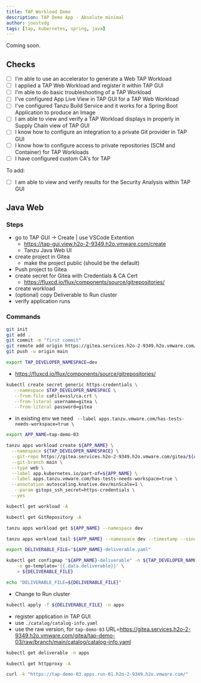 ```yaml
---
title: TAP Workload Demo
description: TAP Demo App - Absolute minimal
author: joostvdg
tags: [tap, kubernetes, spring, java]
---
```


Coming soon.

## Checks

- [ ] I'm able to use an accelerator to generate a Web TAP Workload
- [ ] I applied a TAP Web Workload and register it within TAP GUI
- [ ] I'm able to do basic troubleshooting of a TAP Workload
- [ ] I've configured App Live View in TAP GUI for a TAP Web Workload
- [ ] I've configured Tanzu Build Service and it works for a Spring Boot Application to produce an Image
- [ ] I am able to view and verify a TAP Workload displays in properly in Supply Chain view of TAP GUI
- [ ] I know how to configure an integration to a private Git provider in TAP GUI
- [ ] I know how to configure access to private repositories (SCM and Container) for TAP Workloads
- [ ] I have configured custom CA's for TAP

To add:

- [ ] I am able to view and verify results for the Security Analysis within TAP GUI

## Java Web

### Steps

* go to TAP GUI -> Create | use VSCode Extention
    * https://tap-gui.view.h2o-2-9349.h2o.vmware.com/create
    * Tanzu Java Web UI
* create project in Gitea
    * make the project public (should be the default)
* Push project to Gitea
* create secret for Gitea with Credentials & CA Cert
    * https://fluxcd.io/flux/components/source/gitrepositories/
* create workload
* (optional) copy Deliverable to Run cluster
* verify application runs

### Commands

```sh
git init
git add .
git commit -m "first commit"
git remote add origin https://gitea.services.h2o-2-9349.h2o.vmware.com/gitea/tap-demo-03.git
git push -u origin main
```

```sh
export TAP_DEVELOPER_NAMESPACE=dev
```

* https://fluxcd.io/flux/components/source/gitrepositories/

```sh
kubectl create secret generic https-credentials \
   --namespace $TAP_DEVELOPER_NAMESPACE \
   --from-file caFile=ssl/ca.crt \
   --from-literal username=gitea \
   --from-literal password=gitea
```


* in existing env we need ` --label apps.tanzu.vmware.com/has-tests-needs-workspace=true \`

```sh
export APP_NAME=tap-demo-03
```

```sh
tanzu apps workload create ${APP_NAME} \
  --namespace ${TAP_DEVELOPER_NAMESPACE} \
  --git-repo https://gitea.services.h2o-2-9349.h2o.vmware.com/gitea/${APP_NAME}.git \
  --git-branch main \
  --type web \
  --label app.kubernetes.io/part-of=${APP_NAME} \
  --label apps.tanzu.vmware.com/has-tests-needs-workspace=true \
  --annotation autoscaling.knative.dev/minScale=1 \
   --param gitops_ssh_secret=https-credentials \
  --yes
```

```sh
kubectl get workload -A
```

```sh
kubectl get GitRepository -A
```

```sh
tanzu apps workload get ${APP_NAME} --namespace dev
```

```sh
tanzu apps workload tail ${APP_NAME} --namespace dev --timestamp --since 1h
```

```sh
export DELIVERABLE_FILE="${APP_NAME}-deliverable.yaml"
```

```sh
kubectl get configmap "${APP_NAME}-deliverable" -n ${TAP_DEVELOPER_NAMESPACE} \
    -o go-template='{{.data.deliverable}}' \
    > ${DELIVERABLE_FILE}

echo "DELIVERABLE_FILE=${DELIVERABLE_FILE}"
```

* Change to Run cluster

```sh
kubectl apply -f ${DELIVERABLE_FILE} -n apps
```

* register application in TAP GUI
* use `./catalog/catalog-info.yaml`
* use the raw version, for `tap-demo-03` URL=https://gitea.services.h2o-2-9349.h2o.vmware.com/gitea/tap-demo-03/raw/branch/main/catalog/catalog-info.yaml

```sh
kubectl get deliverable -n apps
```

```sh
kubectl get httpproxy -A
```

```sh
curl -k "https://tap-demo-03.apps.run-01.h2o-2-9349.h2o.vmware.com/"
```

